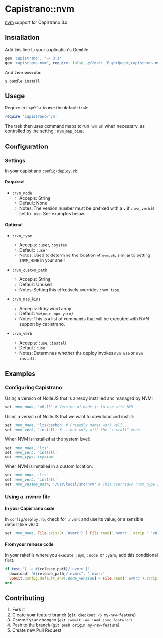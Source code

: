 # Capistrano::nvm

[nvm](https://github.com/creationix/nvm) support for Capistrano 3.x

## Installation

Add this line to your application's Gemfile:

```ruby
gem 'capistrano', '~> 3.1'
gem 'capistrano-nvm', require: false, github: 'BuyerQuest/capistrano-nvm'
```

And then execute:

```shell
$ bundle install
```

## Usage

Require in `Capfile` to use the default task:

```ruby
require 'capistrano/nvm'
```

The task then uses command maps to run `nvm.sh` when necessary, as controlled by the setting `:nvm_map_bins`.

## Configuration

### Settings

In your capistrano `config/deploy.rb`:

#### Required

- `:nvm_node`
  - Accepts: String
  - Default: None
  - Notes: The version number must be prefixed with a `v` if `:nvm_verb` is set to `:use`. See examples below.

#### Optional

- `:nvm_type`
  - Accepts: `:user`, `:system`
  - Default: `:user`
  - Notes: Used to determine the location of `nvm.sh`, similar to setting `$NVM_HOME` in your shell.

- `:nvm_custom_path`
  - Accepts: String
  - Default: Unused
  - Notes: Setting this effectively overrides `:nvm_type`.

- `:nvm_map_bins`
  - Accepts: Ruby word array
  - Default: `%w{node npm yarn}`
  - Notes: This is a list of commands that will be executed with NVM support by capistrano.

- `:nvm_verb`
  - Accepts: `:use`, `:install`
  - Default: `:use`
  - Notes: Determines whether the deploy invokes `nvm use` or `nvm install`.

## Examples

### Configuring Capistrano

Using a version of NodeJS that is already installed and managed by NVM:

```ruby
set :nvm_node, 'v8.10' # Version of node.js to use with NVM
```

Using a version of NodeJS that we want to download and install:

```ruby
set :nvm_node, 'lts/carbon' # Friendly names work well...
set :nvm_verb, 'install' # ...but only with the "install" verb
```

When NVM is installed at the system level:

```ruby
set :nvm_node, 'lts'
set :nvm_verb, 'install'
set :nvm_type, :system
```

When NVM is installed in a custom location:

```ruby
set :nvm_node, 'lts'
set :nvm_verb, 'install'
set :nvm_custom_path, '/usr/local/src/nvm' # This overrides :nvm_type so we won't bother setting it
```

### Using a .nvmrc file

#### In your Capistrano code

In `config/deploy.rb`, check for `.nvmrc` and use its value, or a sensible default like v8.10:

```ruby
set :nvm_node, File.exist?('.nvmrc') ? File.read('.nvmrc').strip : "v8.10"
```

#### From your release code

In your rakefile where you `execute :npm`, `:node`, or `:yarn`, add this conditional first:

```ruby
if test "[ -e #{release_path}/.nvmrc ]"
  download! "#{release_path}/.nvmrc", '.nvmrc'
  SSHKit.config.default_env[:node_version] = File.read('.nvmrc').strip
end
```

## Contributing

1. Fork it
2. Create your feature branch (`git checkout -b my-new-feature`)
3. Commit your changes (`git commit -am 'Add some feature'`)
4. Push to the branch (`git push origin my-new-feature`)
5. Create new Pull Request
